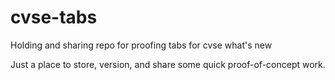 # cvse-tabs

Holding and sharing repo for proofing tabs for cvse what's new

Just a place to store, version, and share some quick proof-of-concept work.
